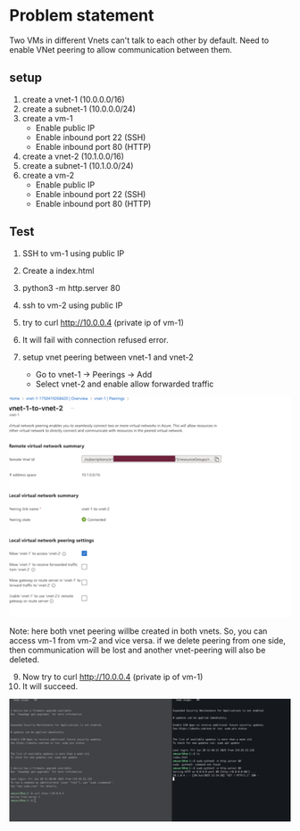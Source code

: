 # Problem statement
Two VMs in different Vnets can't talk to each other by default. Need to enable VNet peering to allow communication between them.

## setup
1. create a vnet-1 (10.0.0.0/16)
2. create a subnet-1 (10.0.0.0/24)
3. create a vm-1 
    - Enable public IP
    - Enable inbound port 22 (SSH)
    - Enable inbound port 80 (HTTP)
4. create a vnet-2 (10.1.0.0/16)
5. create a subnet-1 (10.1.0.0/24)
6. create a vm-2
    - Enable public IP
    - Enable inbound port 22 (SSH)
    - Enable inbound port 80 (HTTP)


## Test
1. SSH to vm-1 using public IP
2. Create a index.html
3. python3 -m http.server 80

4. ssh to vm-2 using public IP
6. try to curl http://10.0.0.4 (private ip of vm-1)
7. It will fail with connection refused error.

8. setup vnet peering between vnet-1 and vnet-2
   - Go to vnet-1 -> Peerings -> Add
   - Select vnet-2 and enable allow forwarded traffic

![alt text](image-1.png)

Note: here both vnet peering willbe created in both vnets. So, you can access vm-1 from vm-2 and vice versa. if we delete peering from one side, then communication will be lost and another vnet-peering will also be deleted.

 9. Now try to curl http://10.0.0.4 (private ip of vm-1)
 10. It will succeed.

 ![alt text](image.png)